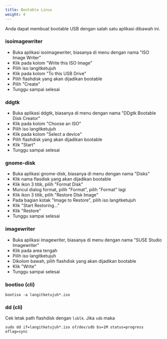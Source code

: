 ```yaml
---
title: Bootable Linux
weight: 4
---
```


Anda dapat membuat bootable USB dengan salah satu aplikasi dibawah ini.

### isoimagewriter
- Buka aplikasi isoimagewriter, biasanya di menu dengan nama "ISO Image Writer"
- Klik pada kolom "Write this ISO Image"
- Pilih iso langitketujuh
- Klik pada kolom "To this USB Drive"
- Pilih flashdisk yang akan dijadikan bootable
- Pilih "Create"
- Tunggu sampai selesai

### ddgtk
- Buka aplikasi ddgtk, biasanya di menu dengan nama "DDgtk Bootable Disk Creator"
- Klik pada kolom "Choose an ISO"
- Pilih iso langitketujuh
- Klik pada kolom "Select a device"
- Pilih flashdisk yang akan dijadikan bootable
- Klik "Start"
- Tunggu sampai selesai

### gnome-disk
- Buka aplikasi gnome-disk, biasanya di menu dengan nama "Disks"
- Klik nama flasdisk yang akan dijadikan bootable
- Klik ikon 3 titik, pilih "Format Disk"
- Muncul dialog format, pilih "Format", pilih "Format" lagi
- Klik ikon 3 titik, pilih "Restore DIsk Image"
- Pada bagian kotak "Image to Restore", pilih iso langitketujuh
- Klik "Start Restoring..."
- Klik "Restore"
- Tunggu sampai selesai

### imagewriter
- Buka aplikasi imagewriter, biasanya di menu dengan nama "SUSE Studio Imagewriter"
- Klik pada area tengah
- Pilih iso langitketujuh
- Dikolom bawah, pilih flashdisk yang akan dijadikan bootable
- Klik "Write"
- Tunggu sampai selesai

### bootiso (cli)
`bootiso -a langitketujuh*.iso`

### dd (cli)
Cek letak path flashdisk dengan `lsblk`. Jika `sdb` maka

`sudo dd if=langitketujuh*.iso of/dev/sdb bs=1M status=progress oflag=sync`
